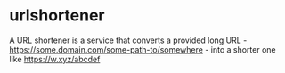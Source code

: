 # urlshortener
A URL shortener is a service that converts a provided long URL - https://some.domain.com/some-path-to/somewhere - into a shorter one like https://w.xyz/abcdef
